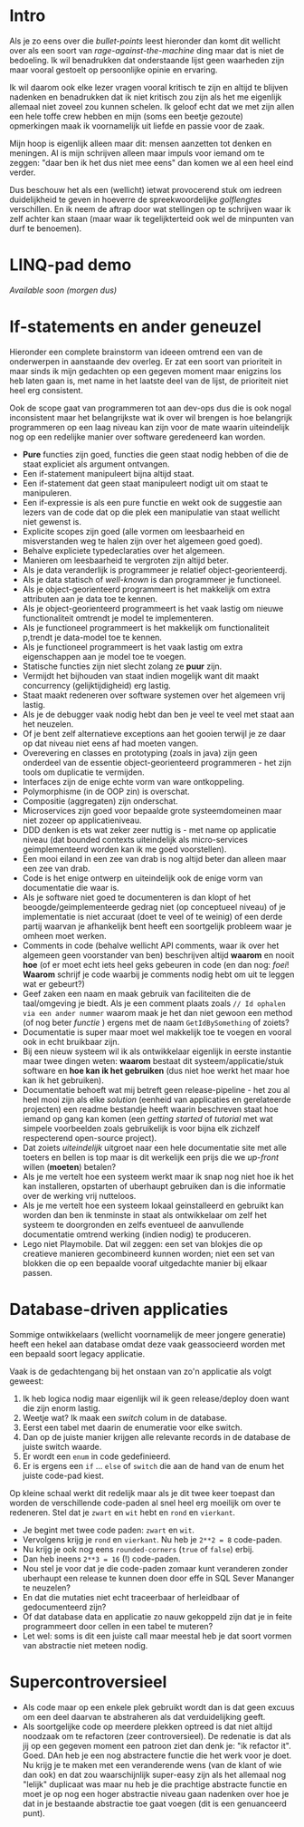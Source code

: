 # Intro
Als je zo eens over die *bullet-points* leest hieronder dan komt dit wellicht over als een soort van *rage-against-the-machine* ding maar dat is niet de bedoeling. Ik wil benadrukken dat onderstaande lijst geen waarheden zijn maar vooral gestoelt op persoonlijke opinie en ervaring. 

Ik wil daarom ook elke lezer vragen vooral kritisch te zijn en altijd te blijven nadenken en benadrukken dat ik niet kritisch zou zijn als het me eigenlijk allemaal niet zoveel zou kunnen schelen. Ik geloof echt dat we met zijn allen een hele toffe crew hebben en mijn (soms een beetje gezoute) opmerkingen maak ik voornamelijk uit liefde en passie voor de zaak.

Mijn hoop is eigenlijk alleen maar dit: mensen aanzetten tot denken en meningen. Al is mijn schrijven alleen maar impuls voor iemand om te zeggen: "daar ben ik het dus niet mee eens" dan komen we al een heel eind verder. 

Dus beschouw het als een (wellicht) ietwat provocerend stuk om iedreen duidelijkheid te geven in hoeverre de spreekwoordelijke *golflengtes* verschillen. En ik neem de aftrap door wat stellingen op te schrijven waar ik zelf achter kan staan (maar waar ik tegelijkterteid ook wel de minpunten van durf te benoemen).

# LINQ-pad demo
*Available soon (morgen dus)*

# If-statements en ander geneuzel
Hieronder een complete brainstorm van ideeen omtrend een van de onderwerpen in aanstaande dev overleg. Er zat een soort van prioriteit in maar sinds ik mijn gedachten op een gegeven moment maar enigzins los heb laten gaan is, met name in het laatste deel van de lijst, de prioriteit niet heel erg consistent. 

Ook de scope gaat van programmeren tot aan dev-ops dus die is ook nogal inconsistent maar het belangrijkste wat ik over wil brengen is hoe belangrijk programmeren op een laag niveau kan zijn voor de mate waarin uiteindelijk nog op een redelijke manier over software geredeneerd kan worden.

* **Pure** functies zijn goed, functies die geen staat nodig hebben of die de staat expliciet als argument ontvangen.
* Een if-statement manipuleert bijna altijd staat.
* Een if-statement dat geen staat manipuleert nodigt uit om staat te manipuleren.
* Een if-expressie is als een pure functie en wekt ook de suggestie aan lezers van de code dat op die plek een manipulatie van staat wellicht niet gewenst is.
* Explicite scopes zijn goed (alle vormen om leesbaarheid en misverstanden weg te halen zijn over het algemeen goed goed).
* Behalve expliciete typedeclaraties over het algemeen.
* Manieren om leesbaarheid te vergroten zijn altijd beter.
* Als je data veranderlijk is programmeer je relatief object-georienteerdj.
* Als je data statisch of *well-known* is dan programmeer je functioneel.
* Als je object-georienteerd programmeert is het makkelijk om extra attributen aan je data toe te kennen.
* Als je object-georienteerd programmeert is het vaak lastig om nieuwe functionaliteit omtrendt je model te implementeren.
* Als je functioneel programmeert is het makkelijk om functionaliteit p,trendt je data-model toe te kennen.
* Als je functioneel programmeert is het vaak lastig om extra eigenschappen aan je model toe te voegen.
* Statische functies zijn niet slecht zolang ze **puur** zijn.
* Vermijdt het bijhouden van staat indien mogelijk want dit maakt concurrency (gelijktijdigheid) erg lastig.
* Staat maakt redeneren over software systemen over het algemeen vrij lastig.
* Als je de debugger vaak nodig hebt dan ben je veel te veel met staat aan het neuzelen.
* Of je bent zelf alternatieve exceptions aan het gooien terwijl je ze daar op dat niveau niet eens af had moeten vangen.
* Overevering en classes en prototyping (zoals in java) zijn geen onderdeel van de essentie object-georienteerd programmeren - het zijn tools om duplicatie te vermijden.
* Interfaces zijn de enige echte vorm van ware ontkoppeling.
* Polymorphisme (in de OOP zin) is overschat.
* Compositie (aggregaten) zijn onderschat.
* Microservices zijn goed voor bepaalde grote systeemdomeinen maar niet zozeer op applicatieniveau.
* DDD denken is ets wat zeker zeer nuttig is - met name op applicatie niveau (dat bounded contexts uiteindelijk als micro-services geimplementeerd worden kan ik me goed voorstellen).
* Een mooi eiland in een zee van drab is nog altijd beter dan alleen maar een zee van drab.
* Code is het enige ontwerp en uiteindelijk ook de enige vorm van documentatie die waar is.
* Als je software niet goed te documenteren is dan klopt of het beoogde/geimplementeerde gedrag niet (op conceptueel niveau) of je implementatie is niet accuraat (doet te veel of te weinig) of een derde partij waarvan je afhankelijk bent heeft een soortgelijk probleem waar je omheen moet werken.
* Comments in code (behalve wellicht API comments, waar ik over het algemeen geen voorstander van ben) beschrijven altijd **waarom** en nooit **hoe** (of er moet echt iets heel geks gebeuren in code (en dan nog: *foei*! **Waarom** schrijf je code waarbij je comments nodig hebt om uit te leggen wat er gebeurt?)
* Geef zaken een naam en maak gebruik van faciliteiten die de taal/omgeving je biedt. Als je een comment plaats zoals `// Id ophalen via een ander nummer` waarom maak je het dan niet gewoon een method (of nog beter *functie* ) ergens met de naam `GetIdBySomething` of zoiets?
* Documentatie is super maar moet wel makkelijk toe te voegen en vooral ook in echt bruikbaar zijn. 
* Bij een nieuw systeem wil ik als ontwikkelaar eigenlijk in eerste instantie maar twee dingen weten: **waarom** bestaat dit systeem/applicatie/stuk software en **hoe kan ik het gebruiken** (dus niet hoe werkt het maar hoe kan ik het gebruiken).
* Documentatie behoeft wat mij betreft geen release-pipeline - het zou al heel mooi zijn als elke *solution* (eenheid van applicaties en gerelateerde projecten) een readme bestandje heeft waarin beschreven staat hoe iemand op gang kan komen (een *getting started* of *tutorial* met wat simpele voorbeelden zoals gebruikelijk is voor bijna elk zichzelf respecterend open-source project).
* Dat zoiets *uiteindelijk* uitgroet naar een hele documentatie site met alle toeters en bellen is top maar is dit werkelijk een prijs die we *up-front* willen (**moeten**) betalen?
* Als je me vertelt hoe een systeem werkt maar ik snap nog niet hoe ik het kan installeren, opstarten of uberhaupt gebruiken dan is die informatie over de werking vrij nutteloos. 
* Als je me vertelt hoe een systeem lokaal geinstalleerd en gebruikt kan worden dan ben ik tenminste in staat als ontwikkelaar om zelf het systeem te doorgronden en zelfs eventueel de aanvullende documentatie omtrend werking (indien nodig) te produceren.
* Lego niet Playmobile. Dat wil zeggen: een set van blokjes die op creatieve manieren gecombineerd kunnen worden; niet een set van blokken die op een bepaalde vooraf uitgedachte manier bij elkaar passen.

# Database-driven applicaties
Sommige ontwikkelaars (wellicht voornamelijk de meer jongere generatie) heeft een hekel aan database omdat deze vaak geassocieerd worden met een bepaald soort legacy applicatie. 

Vaak is de gedachtengang bij het onstaan van zo'n applicatie als volgt geweest:

1. Ik heb logica nodig maar eigenlijk wil ik geen release/deploy doen want die zijn enorm lastig.
2. Weetje wat? Ik maak een *switch* colum in de database.
3. Eerst een tabel met daarin de enumeratie voor elke switch.
4. Dan op de juiste manier krijgen alle relevante records in de database de juiste switch waarde.
5. Er wordt een `enum` in code gedefinieerd.
6. Er is ergens een `if` ... `else` of `switch` die aan de hand van de enum het juiste code-pad kiest.

Op kleine schaal werkt dit redelijk maar als je dit twee keer toepast dan worden de verschillende code-paden al snel heel erg moeilijk om over te redeneren. Stel dat je `zwart` en `wit` hebt en `rond` en `vierkant`. 

* Je begint met twee code paden: `zwart` en `wit`. 
* Vervolgens krijg je `rond` en `vierkant`. Nu heb je `2**2 = 8` code-paden. 
* Nu krijg je ook nog eens `rounded-corners` (`true` of `false`) erbij.
* Dan heb ineens `2**3 = 16` (!) code-paden. 
* Nou stel je voor dat je die code-paden zomaar kunt veranderen zonder uberhaupt een release te kunnen doen door effe in SQL Sever Mananger te neuzelen?
* En dat die mutaties niet echt traceerbaar of herleidbaar of gedocumenteerd zijn?
* Of dat database data en applicatie zo nauw gekoppeld zijn dat je in feite programmeert door cellen in een tabel te muteren?
* Let wel: soms is dit een juiste call maar meestal heb je dat soort vormen van abstractie niet meteen nodig.

# Supercontroversieel
* Als code maar op een enkele plek gebruikt wordt dan is dat geen excuus om een deel daarvan te abstraheren als dat verduidelijking geeft.
* Als soortgelijke code op meerdere plekken optreed is dat niet altijd noodzaak om te refactoren (zeer controversieel). De redenatie is dat als jij op een gegeven moment een patroon ziet dan denk je: "ik refactor it". Goed. DAn heb je een nog abstractere functie die het werk voor je doet. Nu krijg je te maken met een veranderende wens (van de klant of wie dan ook) en dat zou waarschijnlijk super-easy zijn als het allemaal nog "lelijk" duplicaat was maar nu heb je die prachtige abstracte functie en moet je op nog een hoger abstractie niveau gaan nadenken over hoe je dat in je bestaande abstractie toe gaat voegen (dit is een genuanceerd punt).
